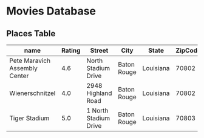 # Movies Database

## Places Table

| name                          | Rating | Street                 | City        | State     | ZipCode | Country
| ---                           | ---    | ---                    | ---         | ---       | ---     | ---
| Pete Maravich Assembly Center | 4.6    | North Stadium Drive    | Baton Rouge | Louisiana | 70802   | United States
| Wienerschnitzel               | 4.0    | 2948 Highland Road     | Baton Rouge | Louisiana | 70802   | United States
| Tiger Stadium                 | 5.0    | 1 North Stadium Drive  | Baton Rouge | Louisiana | 70803   | United States